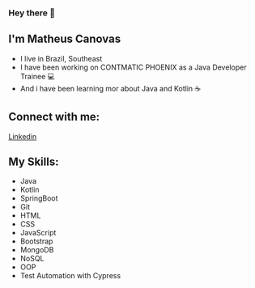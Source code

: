 ### Hey there 👋
## I'm Matheus Canovas
- I live in Brazil, Southeast
- I have been working on CONTMATIC PHOENIX as a Java Developer Trainee 💻
- And i have been learning mor about Java and Kotlin ☕

## Connect with me:
<a href="https://www.linkedin.com/in/matheuscanovas/" target="_blank"> 
  Linkedin
</a>

## My Skills:
- Java
- Kotlin
- SpringBoot
- Git
- HTML
- CSS
- JavaScript
- Bootstrap
- MongoDB
- NoSQL
- OOP
- Test Automation with Cypress
<!--
**MatheusCanovas474/MatheusCanovas474** is a ✨ _special_ ✨ repository because its `README.md` (this file) appears on your GitHub profile.

Here are some ideas to get you started:

- 🔭 I’m currently working on ...
- 🌱 I’m currently learning ...
- 👯 I’m looking to collaborate on ...
- 🤔 I’m looking for help with ...
- 💬 Ask me about ...
- 📫 How to reach me: ...
- 😄 Pronouns: ...
- ⚡ Fun fact: ...
-->

